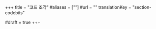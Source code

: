+++
title = "코드 조각"
#aliases = [""]
#url = ""
translationKey = "section-codebits"

#draft = true
+++
